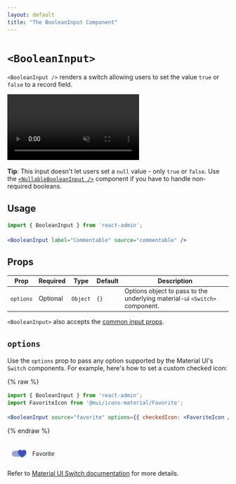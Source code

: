 ```yaml
---
layout: default
title: "The BooleanInput Component"
---
```


# `<BooleanInput>`

`<BooleanInput />` renders a switch allowing users to set the value `true` or `false` to a record field.

<video controls autoplay muted loop>
  <source src="./img/boolean-input.webm" type="video/webm"/>
  Your browser does not support the video tag.
</video>


**Tip**: This input doesn't let users set a `null` value - only `true` or `false`. Use the [`<NullableBooleanInput />`](./NullableBooleanInput.md) component if you have to handle non-required booleans.

## Usage 

```jsx
import { BooleanInput } from 'react-admin';

<BooleanInput label="Commentable" source="commentable" />
```

## Props

| Prop      | Required | Type     | Default | Description                                                                |
|-----------|----------|----------|---------|----------------------------------------------------------------------------|
| `options` | Optional | `Object` | `{}`    | Options object to pass to the underlying material-ui `<Switch>` component. |

`<BooleanInput>` also accepts the [common input props](./Inputs.md#common-input-props).

## `options`

Use the `options` prop to pass any option supported by the Material UI's `Switch` components. For example, here's how to set a custom checked icon:

{% raw %}
```jsx
import { BooleanInput } from 'react-admin';
import FavoriteIcon from '@mui/icons-material/Favorite';

<BooleanInput source="favorite" options={{ checkedIcon: <FavoriteIcon /> }} />
```
{% endraw %}

![CustomBooleanInputCheckIcon](./img/custom-switch-icon.png)

Refer to [Material UI Switch documentation](https://mui.com/material-ui/api/switch/) for more details.

